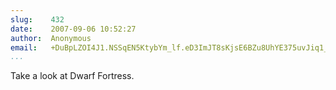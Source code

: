 ```yaml
---
slug:    432
date:    2007-09-06 10:52:27
author:  Anonymous
email:   +DuBpLZOI4J1.NSSqEN5KtybYm_lf.eD3ImJT8sKjsE6BZu8UhYE375uvJiq1_LXgr
...
```


Take a look at Dwarf Fortress.
